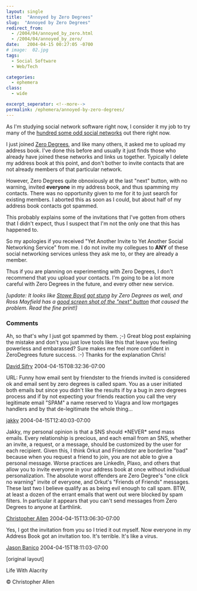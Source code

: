 ```yaml
---
layout: single
title:  "Annoyed by Zero Degrees"
slug:  "Annoyed by Zero Degrees"
redirect_from:
  - /2004/04/annoyed_by_zero.html
  - /2004/04/annoyed_by_zero/
date:   2004-04-15 00:27:05 -0700
# image:  02.jpg
tags: 
  - Social Software
  - Web/Tech

categories:
  - ephemera
class:
  - wide

excerpt_seperator: <!--more-->
permalink: /ephemera/annoyed-by-zero-degrees/
---
```


As I'm studying social network software right now, I consider it my job to try many of the [hundred some odd social networks](http://socialsoftware.weblogsinc.com/entry/2241460714746671/) out there right now.

I just joined [Zero Degrees](http://www.zerodegrees.com), and like many others, it asked me to upload my address book. I've done this before and usually it just finds those who already have joined these networks and links us together. Typically I delete my address book at this point, and don't bother to invite contacts that are not already members of that particular network.

However, Zero Degrees quite obnoxiously at the last "next" button, with no warning, invited **everyone** in my address book, and thus spamming my contacts. There was no opportunity given to me for it to just search for existing members. I aborted this as soon as I could, but about half of my address book contacts got spammed.

This probably explains some of the invitations that I've gotten from others that I didn't expect, thus I suspect that I'm not the only one that this has happened to.

So my apologies if you received "Yet Another Invite to Yet Another Social Networking Service" from me. I do not invite my collegues to **ANY** of these social networking services unless they ask me to, or they are already a member.

Thus if you are planning on experimenting with Zero Degrees, I don't recommend that you upload your contacts. I'm going to be a lot more careful with Zero Degrees in the future, and every other new service.

_\[update: It looks like [Stowe Boyd got stung](http://www.corante.com/getreal/archives/003050.html) by Zero Degrees as well, and Ross Mayfield has a [good screen shot of the "next" button](http://www.corante.com/many/archives/2004/04/15/how_to_achieve_zero_degrees_of_separation.php) that caused the problem. Read the fine print!\]_

### Comments

Ah, so that's why I just got spammed by them. ;-) Great blog post explaining the mistake and don't you just love tools like this that leave you feeling powerless and embarassed? Sure makes me feel more confident in ZeroDegrees future success. :-) Thanks for the explanation Chris!

[David Sifry](http://www.sifry.com/alerts/) 2004-04-15T08:32:36-07:00

URL: Funny how email sent by friendster to the friends invited is considered ok and email sent by zero degrees is called spam. You as a user initiated both emails but since you didn't like the results if by a bug in zero degrees process and if by not expecting your friends reaction you call the very legitimate email "SPAM" a name reserved to Viagra and low mortgages handlers and by that de-legitimate the whole thing...

[jakky](#) 2004-04-15T12:40:03-07:00

Jakky, my personal opinion is that a SNS should \*NEVER\* send mass emails. Every relationship is precious, and each email from an SNS, whether an invite, a request, or a message, should be customized by the user for each recipient. Given this, I think Orkut and Friendster are borderline "bad" because when you request a friend to join, you are not able to give a personal message. Worse practices are LinkedIn, Plaxo, and others that allow you to invite everyone in your address book at once without individual personalization. The absolute worst offenders are Zero Degree's "one click no warning" invite of everyone, and Orkut's "Friends of Friends" messages. These last two I believe qualify as as being evil enough to call spam. BTW, at least a dozen of the errant emails that went out were blocked by spam filters. In particular it appears that you can't send messages from Zero Degrees to anyone at Earthlink.

[Christopher Allen](http://www.lifewithalacrity.com/) 2004-04-15T13:06:30-07:00

Yes, I got the invitation from you so I tried it out myself. Now everyone in my Address Book got an invitation too. It's terrible. It's like a virus.

[Jason Banico](http://www.funchain.com) 2004-04-15T18:11:03-07:00

[original layout]

Life With Alacrity

© Christopher Allen